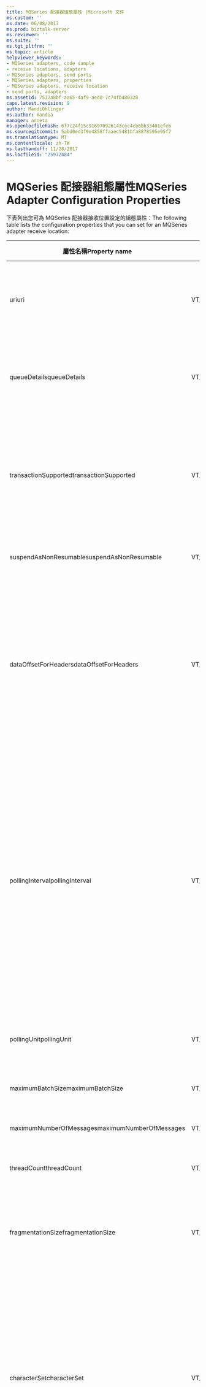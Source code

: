 ```yaml
---
title: MQSeries 配接器組態屬性 |Microsoft 文件
ms.custom: ''
ms.date: 06/08/2017
ms.prod: biztalk-server
ms.reviewer: ''
ms.suite: ''
ms.tgt_pltfrm: ''
ms.topic: article
helpviewer_keywords:
- MQSeries adapters, code sample
- receive locations, adapters
- MQSeries adapters, send ports
- MQSeries adapters, properties
- MQSeries adapters, receive location
- send ports, adapters
ms.assetid: 7517a8bf-aa65-4af9-aed0-7c74fb480328
caps.latest.revision: 9
author: MandiOhlinger
ms.author: mandia
manager: anneta
ms.openlocfilehash: 6f7c24f15c916970926143cec4cb6bb33401efeb
ms.sourcegitcommit: 5abd0ed3f9e4858ffaaec5481bfa8878595e95f7
ms.translationtype: MT
ms.contentlocale: zh-TW
ms.lasthandoff: 11/28/2017
ms.locfileid: "25972484"
---
```

# <a name="mqseries-adapter-configuration-properties"></a><span data-ttu-id="17e52-102">MQSeries 配接器組態屬性</span><span class="sxs-lookup"><span data-stu-id="17e52-102">MQSeries Adapter Configuration Properties</span></span>
<span data-ttu-id="17e52-103">下表列出您可為 MQSeries 配接器接收位置設定的組態屬性：</span><span class="sxs-lookup"><span data-stu-id="17e52-103">The following table lists the configuration properties that you can set for an MQSeries adapter receive location:</span></span>  
  
|<span data-ttu-id="17e52-104">屬性名稱</span><span class="sxs-lookup"><span data-stu-id="17e52-104">Property name</span></span>|<span data-ttu-id="17e52-105">類型</span><span class="sxs-lookup"><span data-stu-id="17e52-105">Type</span></span>|<span data-ttu-id="17e52-106">Description</span><span class="sxs-lookup"><span data-stu-id="17e52-106">Description</span></span>|<span data-ttu-id="17e52-107">限制</span><span class="sxs-lookup"><span data-stu-id="17e52-107">Restrictions</span></span>|<span data-ttu-id="17e52-108">註解</span><span class="sxs-lookup"><span data-stu-id="17e52-108">Comments</span></span>|  
|-------------------|----------|-----------------|------------------|--------------|  
|<span data-ttu-id="17e52-109">uri</span><span class="sxs-lookup"><span data-stu-id="17e52-109">uri</span></span>|<span data-ttu-id="17e52-110">VT_BSTR</span><span class="sxs-lookup"><span data-stu-id="17e52-110">VT_BSTR</span></span>|<span data-ttu-id="17e52-111">指定接收位置所監控之位置的完整路徑。</span><span class="sxs-lookup"><span data-stu-id="17e52-111">Specify the full path to the location monitored by the receive location.</span></span>|<span data-ttu-id="17e52-112">傳送埠或接收位置的 URI 不能超過 256 個字元。</span><span class="sxs-lookup"><span data-stu-id="17e52-112">The URI for a send port or receive location cannot exceed 256 characters.</span></span>|<span data-ttu-id="17e52-113">無</span><span class="sxs-lookup"><span data-stu-id="17e52-113">None</span></span>|  
|<span data-ttu-id="17e52-114">queueDetails</span><span class="sxs-lookup"><span data-stu-id="17e52-114">queueDetails</span></span>|<span data-ttu-id="17e52-115">VT_BSTR</span><span class="sxs-lookup"><span data-stu-id="17e52-115">VT_BSTR</span></span>|<span data-ttu-id="17e52-116">指定來源 MQSeries 佇列的相關資訊，包括伺服器、佇列管理員和佇列。</span><span class="sxs-lookup"><span data-stu-id="17e52-116">Specify information about the source MQSeries queue including server, queue manager, and queue.</span></span>|<span data-ttu-id="17e52-117">-無</span><span class="sxs-lookup"><span data-stu-id="17e52-117">-   None</span></span>|<span data-ttu-id="17e52-118">這個屬性之前會加上 MQS://，以建立 uri 屬性。</span><span class="sxs-lookup"><span data-stu-id="17e52-118">This property is prepended with MQS:// to create the uri property.</span></span>|  
|<span data-ttu-id="17e52-119">transactionSupported</span><span class="sxs-lookup"><span data-stu-id="17e52-119">transactionSupported</span></span>|<span data-ttu-id="17e52-120">VT_BSTR</span><span class="sxs-lookup"><span data-stu-id="17e52-120">VT_BSTR</span></span>|<span data-ttu-id="17e52-121">指定 MQSeries 配接器是否會開始 BizTalk Server 與 MQSeries Server 之間的 Microsoft Distributed Transaction Coordinator (DTC) 交易。</span><span class="sxs-lookup"><span data-stu-id="17e52-121">Specify whether the MQSeries adapter initiates a Microsoft Distributed Transaction Coordinator (DTC) transaction between BizTalk Server and MQSeries Server.</span></span>|<span data-ttu-id="17e52-122">有效值為：</span><span class="sxs-lookup"><span data-stu-id="17e52-122">Valid values are:</span></span><br /><br /> <span data-ttu-id="17e52-123">-[是]</span><span class="sxs-lookup"><span data-stu-id="17e52-123">-   yes</span></span><br /><span data-ttu-id="17e52-124">-沒有</span><span class="sxs-lookup"><span data-stu-id="17e52-124">-   no</span></span>|<span data-ttu-id="17e52-125">若設為 no，則無法確保訊息傳遞。</span><span class="sxs-lookup"><span data-stu-id="17e52-125">When set to no, there is no guarantee of message delivery.</span></span><br /><br /> <span data-ttu-id="17e52-126">預設值為 yes。</span><span class="sxs-lookup"><span data-stu-id="17e52-126">The default value is yes.</span></span>|  
|<span data-ttu-id="17e52-127">suspendAsNonResumable</span><span class="sxs-lookup"><span data-stu-id="17e52-127">suspendAsNonResumable</span></span>|<span data-ttu-id="17e52-128">VT_BSTR</span><span class="sxs-lookup"><span data-stu-id="17e52-128">VT_BSTR</span></span>|<span data-ttu-id="17e52-129">指定是否將擱置的訊息標示為可繼續。</span><span class="sxs-lookup"><span data-stu-id="17e52-129">Specify whether suspended messages are marked as resumable or not.</span></span>|<span data-ttu-id="17e52-130">有效值為：</span><span class="sxs-lookup"><span data-stu-id="17e52-130">Valid values are:</span></span><br /><br /> <span data-ttu-id="17e52-131">-[是]</span><span class="sxs-lookup"><span data-stu-id="17e52-131">-   yes</span></span><br /><span data-ttu-id="17e52-132">-沒有</span><span class="sxs-lookup"><span data-stu-id="17e52-132">-   no</span></span>|<span data-ttu-id="17e52-133">預設值為 no。</span><span class="sxs-lookup"><span data-stu-id="17e52-133">The default value is no.</span></span>|  
|<span data-ttu-id="17e52-134">dataOffsetForHeaders</span><span class="sxs-lookup"><span data-stu-id="17e52-134">dataOffsetForHeaders</span></span>|<span data-ttu-id="17e52-135">VT_BSTR</span><span class="sxs-lookup"><span data-stu-id="17e52-135">VT_BSTR</span></span>|<span data-ttu-id="17e52-136">配接器會使用 MQSeries 標頭 (MQXQH、MQIIH 和 MQCIH 結構) 的值，在 BizTalk Server 內容屬性中填入對應值。</span><span class="sxs-lookup"><span data-stu-id="17e52-136">The adapter uses values from the MQSeries headers (the MQXQH, MQIIH, and MQCIH structures) to populate corresponding values in the BizTalk Server context properties.</span></span> <span data-ttu-id="17e52-137">依照預設，配接器會從訊息內文移除這些 MQSeries 屬性。</span><span class="sxs-lookup"><span data-stu-id="17e52-137">By default, the adapter removes these MQSeries properties from the message body.</span></span>|<span data-ttu-id="17e52-138">有效值為：</span><span class="sxs-lookup"><span data-stu-id="17e52-138">Valid values are:</span></span><br /><br /> <span data-ttu-id="17e52-139">-[是]</span><span class="sxs-lookup"><span data-stu-id="17e52-139">-   yes</span></span><br /><span data-ttu-id="17e52-140">-沒有</span><span class="sxs-lookup"><span data-stu-id="17e52-140">-   no</span></span>|<span data-ttu-id="17e52-141">將此屬性設為 no，以保留訊息內文中的屬性。</span><span class="sxs-lookup"><span data-stu-id="17e52-141">Set this property to no to retain the properties in the message body.</span></span><br /><br /> <span data-ttu-id="17e52-142">預設值為 yes。</span><span class="sxs-lookup"><span data-stu-id="17e52-142">The default value is yes.</span></span>|  
|<span data-ttu-id="17e52-143">pollingInterval</span><span class="sxs-lookup"><span data-stu-id="17e52-143">pollingInterval</span></span>|<span data-ttu-id="17e52-144">VT_BSTR</span><span class="sxs-lookup"><span data-stu-id="17e52-144">VT_BSTR</span></span>|<span data-ttu-id="17e52-145">指定接收元件用於輪詢 MQSeries 佇列的間隔。</span><span class="sxs-lookup"><span data-stu-id="17e52-145">Specify the interval used by the receive component to poll the MQSeries queue.</span></span>|<span data-ttu-id="17e52-146">有效值從 1 到 10000。</span><span class="sxs-lookup"><span data-stu-id="17e52-146">Valid values are from 1 to 10000.</span></span>|<span data-ttu-id="17e52-147">pollingInterval 會與配接器內建的固定等待間隔 (3 秒) 搭配使用。</span><span class="sxs-lookup"><span data-stu-id="17e52-147">The pollingInterval works in combination with the hard-coded wait interval of three seconds built in to the adapter.</span></span> <span data-ttu-id="17e52-148">如果 pollingInterval 值少於 3 秒，則會將 pollingInterval 的值設為等待間隔。</span><span class="sxs-lookup"><span data-stu-id="17e52-148">If the pollingInterval value is less than three (3) seconds, the wait interval is set to the value of the pollingInterval.</span></span><br /><br /> <span data-ttu-id="17e52-149">預設值是 3。</span><span class="sxs-lookup"><span data-stu-id="17e52-149">The default value is 3.</span></span>|  
|<span data-ttu-id="17e52-150">pollingUnit</span><span class="sxs-lookup"><span data-stu-id="17e52-150">pollingUnit</span></span>|<span data-ttu-id="17e52-151">VT_BSTR</span><span class="sxs-lookup"><span data-stu-id="17e52-151">VT_BSTR</span></span>|<span data-ttu-id="17e52-152">指定要用於輪詢間隔的時間單位。</span><span class="sxs-lookup"><span data-stu-id="17e52-152">Specify the unit of time for the polling interval.</span></span>|<span data-ttu-id="17e52-153">有效值為：</span><span class="sxs-lookup"><span data-stu-id="17e52-153">Valid values are:</span></span><br /><br /> <span data-ttu-id="17e52-154">-小時</span><span class="sxs-lookup"><span data-stu-id="17e52-154">-   hours</span></span><br /><span data-ttu-id="17e52-155">-分鐘</span><span class="sxs-lookup"><span data-stu-id="17e52-155">-   minutes</span></span><br /><span data-ttu-id="17e52-156">-秒</span><span class="sxs-lookup"><span data-stu-id="17e52-156">-   seconds</span></span>|<span data-ttu-id="17e52-157">預設值為 seconds。</span><span class="sxs-lookup"><span data-stu-id="17e52-157">The default value is seconds.</span></span>|  
|<span data-ttu-id="17e52-158">maximumBatchSize</span><span class="sxs-lookup"><span data-stu-id="17e52-158">maximumBatchSize</span></span>|<span data-ttu-id="17e52-159">VT_BSTR</span><span class="sxs-lookup"><span data-stu-id="17e52-159">VT_BSTR</span></span>|<span data-ttu-id="17e52-160">指定一批訊息的大小上限 (以 KB 為單位)。</span><span class="sxs-lookup"><span data-stu-id="17e52-160">Specify the maximum size of a batch of messages in kilobytes (KB).</span></span>|<span data-ttu-id="17e52-161">有效值從 1 到 10485760。</span><span class="sxs-lookup"><span data-stu-id="17e52-161">Valid values are from 1 to 10485760</span></span>|<span data-ttu-id="17e52-162">預設值為 100。</span><span class="sxs-lookup"><span data-stu-id="17e52-162">The default value is 100.</span></span>|  
|<span data-ttu-id="17e52-163">maximumNumberOfMessages</span><span class="sxs-lookup"><span data-stu-id="17e52-163">maximumNumberOfMessages</span></span>|<span data-ttu-id="17e52-164">VT_BSTR</span><span class="sxs-lookup"><span data-stu-id="17e52-164">VT_BSTR</span></span>|<span data-ttu-id="17e52-165">指定批次中的訊息數目上限。</span><span class="sxs-lookup"><span data-stu-id="17e52-165">Specify the maximum number of messages in a batch.</span></span>|<span data-ttu-id="17e52-166">有效值是從 1 到 100000</span><span class="sxs-lookup"><span data-stu-id="17e52-166">Valid values are from 1 to 100000</span></span>|<span data-ttu-id="17e52-167">預設值為 100。</span><span class="sxs-lookup"><span data-stu-id="17e52-167">The default value is 100.</span></span>|  
|<span data-ttu-id="17e52-168">threadCount</span><span class="sxs-lookup"><span data-stu-id="17e52-168">threadCount</span></span>|<span data-ttu-id="17e52-169">VT_BSTR</span><span class="sxs-lookup"><span data-stu-id="17e52-169">VT_BSTR</span></span>|<span data-ttu-id="17e52-170">指定每個接收位置所使用的執行緒數目。</span><span class="sxs-lookup"><span data-stu-id="17e52-170">Specify the number of threads used per receive location.</span></span>|<span data-ttu-id="17e52-171">有效值從 1 到 64。</span><span class="sxs-lookup"><span data-stu-id="17e52-171">Valid values are from 1 to 64.</span></span>|<span data-ttu-id="17e52-172">預設值為 2。</span><span class="sxs-lookup"><span data-stu-id="17e52-172">The default value is 2.</span></span>|  
|<span data-ttu-id="17e52-173">fragmentationSize</span><span class="sxs-lookup"><span data-stu-id="17e52-173">fragmentationSize</span></span>|<span data-ttu-id="17e52-174">VT_BSTR</span><span class="sxs-lookup"><span data-stu-id="17e52-174">VT_BSTR</span></span>|<span data-ttu-id="17e52-175">指定在 MQSAgent 與配接器之間傳送的訊息之訊息區塊大小 (以 KB 為單位)。</span><span class="sxs-lookup"><span data-stu-id="17e52-175">Specify the message chunk size in kilobytes (KB) for messages as they are sent between MQSAgent and the adapter.</span></span>|<span data-ttu-id="17e52-176">有效值從 1 到 1048576。</span><span class="sxs-lookup"><span data-stu-id="17e52-176">Valid values are from 1 to 1048576.</span></span>|<span data-ttu-id="17e52-177">預設值為 500。</span><span class="sxs-lookup"><span data-stu-id="17e52-177">The default value is 500.</span></span>|  
|<span data-ttu-id="17e52-178">characterSet</span><span class="sxs-lookup"><span data-stu-id="17e52-178">characterSet</span></span>|<span data-ttu-id="17e52-179">VT_BSTR</span><span class="sxs-lookup"><span data-stu-id="17e52-179">VT_BSTR</span></span>|<span data-ttu-id="17e52-180">指定字元集，以及 MQSeries 在傳送訊息到接收位置前是否要轉換字元。</span><span class="sxs-lookup"><span data-stu-id="17e52-180">Specify the character set and whether MQSeries converts characters before sending the message to the receive location.</span></span>|<span data-ttu-id="17e52-181">有效值為：</span><span class="sxs-lookup"><span data-stu-id="17e52-181">Valid values are:</span></span><br /><br /> <span data-ttu-id="17e52-182">-無。</span><span class="sxs-lookup"><span data-stu-id="17e52-182">-   none.</span></span> <span data-ttu-id="17e52-183">不轉換。</span><span class="sxs-lookup"><span data-stu-id="17e52-183">Do not convert.</span></span><br /><span data-ttu-id="17e52-184">-Ucs-2 和 utf-16。</span><span class="sxs-lookup"><span data-stu-id="17e52-184">-   UCS-2 and UTF-16.</span></span> <span data-ttu-id="17e52-185">轉換成這些字元集。</span><span class="sxs-lookup"><span data-stu-id="17e52-185">Convert to these character sets.</span></span> <span data-ttu-id="17e52-186">MQSeries 不會區分這些字元集。</span><span class="sxs-lookup"><span data-stu-id="17e52-186">MQSeries does not distinguish between them.</span></span><br /><span data-ttu-id="17e52-187">-UTF-8。</span><span class="sxs-lookup"><span data-stu-id="17e52-187">-   UTF-8.</span></span> <span data-ttu-id="17e52-188">轉換為 UTF-8 字元集。</span><span class="sxs-lookup"><span data-stu-id="17e52-188">Convert to the UTF-8 character set.</span></span>|<span data-ttu-id="17e52-189">預設值為 none。</span><span class="sxs-lookup"><span data-stu-id="17e52-189">The default value is none.</span></span>|  
|<span data-ttu-id="17e52-190">errorThreshold</span><span class="sxs-lookup"><span data-stu-id="17e52-190">errorThreshold</span></span>|<span data-ttu-id="17e52-191">VT_BSTR</span><span class="sxs-lookup"><span data-stu-id="17e52-191">VT_BSTR</span></span>|<span data-ttu-id="17e52-192">指定要記錄的錯誤數目上限。</span><span class="sxs-lookup"><span data-stu-id="17e52-192">Specify the maximum number of errors to log.</span></span> <span data-ttu-id="17e52-193">配接器會繼續運作，且若配接器復原，會將事件記錄在事件記錄檔中。</span><span class="sxs-lookup"><span data-stu-id="17e52-193">The adapter continues operating and, if the adapter recovers, it logs the event in the event log.</span></span>|<span data-ttu-id="17e52-194">有效值從 1 到 1000 之間。</span><span class="sxs-lookup"><span data-stu-id="17e52-194">Valid values are from 1 to 1000.</span></span>|<span data-ttu-id="17e52-195">預設值是 10。</span><span class="sxs-lookup"><span data-stu-id="17e52-195">The default value is 10.</span></span>|  
|<span data-ttu-id="17e52-196">分割</span><span class="sxs-lookup"><span data-stu-id="17e52-196">segmentation</span></span>|<span data-ttu-id="17e52-197">VT_BSTR</span><span class="sxs-lookup"><span data-stu-id="17e52-197">VT_BSTR</span></span>|<span data-ttu-id="17e52-198">指定 MQSeries 組合分割的訊息還是取得訊息原貌。</span><span class="sxs-lookup"><span data-stu-id="17e52-198">Specify whether MQSeries assembles segmented messages or gets messages as is.</span></span>|<span data-ttu-id="17e52-199">有效值為：</span><span class="sxs-lookup"><span data-stu-id="17e52-199">Valid values are:</span></span><br /><br /> <span data-ttu-id="17e52-200">-無</span><span class="sxs-lookup"><span data-stu-id="17e52-200">-   none</span></span><br /><span data-ttu-id="17e52-201">-完整</span><span class="sxs-lookup"><span data-stu-id="17e52-201">-   complete</span></span>|<span data-ttu-id="17e52-202">指定 none，以不啟用分割的方式讀取 MQSeries 佇列的訊息。</span><span class="sxs-lookup"><span data-stu-id="17e52-202">Specify none to read messages from the MQSeries queue without enabling segmentation.</span></span><br /><br /> <span data-ttu-id="17e52-203">指定 complete，在傳送訊息到配接器之前，讓 MQSeries 組合分割的訊息。</span><span class="sxs-lookup"><span data-stu-id="17e52-203">Specify complete to have MQSeries assemble segmented messages before passing them on to the adapter.</span></span><br /><br /> <span data-ttu-id="17e52-204">預設值為 none。</span><span class="sxs-lookup"><span data-stu-id="17e52-204">The default value is none.</span></span>|  
|<span data-ttu-id="17e52-205">Ordered</span><span class="sxs-lookup"><span data-stu-id="17e52-205">ordered</span></span>|<span data-ttu-id="17e52-206">VT_BSTR</span><span class="sxs-lookup"><span data-stu-id="17e52-206">VT_BSTR</span></span>|<span data-ttu-id="17e52-207">指定 MQSeries 在接收到 MQSeries 佇列的訊息時，是否維護訊息的順序。</span><span class="sxs-lookup"><span data-stu-id="17e52-207">Specify whether MQSeries maintains the order of the messages as they are received from the MQSeries queue.</span></span>|<span data-ttu-id="17e52-208">有效值為：</span><span class="sxs-lookup"><span data-stu-id="17e52-208">Valid values are:</span></span><br /><br /> <span data-ttu-id="17e52-209">-沒有</span><span class="sxs-lookup"><span data-stu-id="17e52-209">-   no</span></span><br /><span data-ttu-id="17e52-210">-noStop，</span><span class="sxs-lookup"><span data-stu-id="17e52-210">-   noStop</span></span><br /><span data-ttu-id="17e52-211">-yesStop，</span><span class="sxs-lookup"><span data-stu-id="17e52-211">-   yesStop</span></span><br /><span data-ttu-id="17e52-212">-yesSuspend，</span><span class="sxs-lookup"><span data-stu-id="17e52-212">-   yesSuspend</span></span>|<span data-ttu-id="17e52-213">指定 no，以忽略訊息順序。</span><span class="sxs-lookup"><span data-stu-id="17e52-213">Specify no to disregard message order.</span></span><br /><br /> <span data-ttu-id="17e52-214">指定 noStop，以忽略訊息順序並在發生錯誤時停用接收位置。</span><span class="sxs-lookup"><span data-stu-id="17e52-214">Specify noStop to disregard message order and to disable the receive location if there is an error.</span></span><br /><br /> <span data-ttu-id="17e52-215">指定 yesStop，以啟用排序。</span><span class="sxs-lookup"><span data-stu-id="17e52-215">Specify yesStop to enable ordering.</span></span> <span data-ttu-id="17e52-216">此選項會結束交易並在發生錯誤時停用接收位置。</span><span class="sxs-lookup"><span data-stu-id="17e52-216">This option ends the transaction and disables the receive location if there is an error.</span></span><br /><br /> <span data-ttu-id="17e52-217">指定 yesSuspend，以啟用排序。</span><span class="sxs-lookup"><span data-stu-id="17e52-217">Specify yesSuspend to enable ordering.</span></span> <span data-ttu-id="17e52-218">此選項會在發生錯誤時將訊息移至擱置佇列。</span><span class="sxs-lookup"><span data-stu-id="17e52-218">This option moves the message to the suspended queue when there is an error.</span></span> <span data-ttu-id="17e52-219">此值在發生錯誤時不會保留順序，但可以讓接收位置繼續接收訊息。</span><span class="sxs-lookup"><span data-stu-id="17e52-219">This value does not preserve order when there is an error, but does allow the receive location to continue receiving messages.</span></span><br /><br /> <span data-ttu-id="17e52-220">預設值為 no。</span><span class="sxs-lookup"><span data-stu-id="17e52-220">The default value is no.</span></span>|  
  
 <span data-ttu-id="17e52-221">下列程式碼顯示您用來設定屬性的字串格式：</span><span class="sxs-lookup"><span data-stu-id="17e52-221">The following code shows the format of the string you use to set the properties:</span></span>  
  
```  
<CustomProps><AdapterConfig vt="8"><Config xmlns:xsi="http://www.w3.org/2001/XMLSchema-instance" xmlns:xsd="http://www.w3.org/2001/XMLSchema"><uri>MQS://TESTMQServer/DQM1/RQ0</uri><queueDetails>TESTMQServer/DQM1/RQ0</queueDetails><transactionSupported>yes</transactionSupported><suspendAsNonResumable>no</suspendAsNonResumable><dataOffsetForHeaders>yes</dataOffsetForHeaders><pollingInterval>1</pollingInterval><pollingUnit>seconds</pollingUnit><maximumBatchSize>100</maximumBatchSize><maximumNumberOfMessages>100</maximumNumberOfMessages><threadCount>2</threadCount><fragmentationSize>500</fragmentationSize><characterSet>none</characterSet><errorThreshold>10</errorThreshold><segmentation>none</segmentation><ordered>no</ordered></Config></AdapterConfig></CustomProps>  
```  
  
 <span data-ttu-id="17e52-222">下表列出可為 MQSeries 配接器傳送埠設定的組態屬性：</span><span class="sxs-lookup"><span data-stu-id="17e52-222">The following table lists the configuration properties that you can set for an MQSeries adapter send port:</span></span>  
  
|<span data-ttu-id="17e52-223">屬性名稱</span><span class="sxs-lookup"><span data-stu-id="17e52-223">Property name</span></span>|<span data-ttu-id="17e52-224">類型</span><span class="sxs-lookup"><span data-stu-id="17e52-224">Type</span></span>|<span data-ttu-id="17e52-225">Description</span><span class="sxs-lookup"><span data-stu-id="17e52-225">Description</span></span>|<span data-ttu-id="17e52-226">限制</span><span class="sxs-lookup"><span data-stu-id="17e52-226">Restrictions</span></span>|<span data-ttu-id="17e52-227">註解</span><span class="sxs-lookup"><span data-stu-id="17e52-227">Comments</span></span>|  
|-------------------|----------|-----------------|------------------|--------------|  
|<span data-ttu-id="17e52-228">uri</span><span class="sxs-lookup"><span data-stu-id="17e52-228">uri</span></span>|<span data-ttu-id="17e52-229">VT_BSTR</span><span class="sxs-lookup"><span data-stu-id="17e52-229">VT_BSTR</span></span>|<span data-ttu-id="17e52-230">指定資料傳送之目標位置的完整路徑。</span><span class="sxs-lookup"><span data-stu-id="17e52-230">Specify the full path of the location to send data to.</span></span>|<span data-ttu-id="17e52-231">傳送埠或接收位置的 URI 不能超過 256 個字元。</span><span class="sxs-lookup"><span data-stu-id="17e52-231">The URI for a send port or receive location cannot exceed 256 characters.</span></span>|<span data-ttu-id="17e52-232">無</span><span class="sxs-lookup"><span data-stu-id="17e52-232">None</span></span>|  
|<span data-ttu-id="17e52-233">queueDetails</span><span class="sxs-lookup"><span data-stu-id="17e52-233">queueDetails</span></span>|<span data-ttu-id="17e52-234">VT_BSTR</span><span class="sxs-lookup"><span data-stu-id="17e52-234">VT_BSTR</span></span>|<span data-ttu-id="17e52-235">指定目標 MQSeries 佇列的相關資訊，包括伺服器、佇列管理員和佇列。</span><span class="sxs-lookup"><span data-stu-id="17e52-235">Specify information about the target MQSeries queue including server, queue manager, and queue.</span></span>|<span data-ttu-id="17e52-236">傳送埠或接收位置的 URI 不能超過 256 個字元。</span><span class="sxs-lookup"><span data-stu-id="17e52-236">The URI for a send port or receive location cannot exceed 256 characters.</span></span>|<span data-ttu-id="17e52-237">這個屬性之前會加上 MQS://，以建立 uri 屬性。</span><span class="sxs-lookup"><span data-stu-id="17e52-237">This property is prepended with MQS:// to create the uri property.</span></span>|  
|<span data-ttu-id="17e52-238">transactionSupported</span><span class="sxs-lookup"><span data-stu-id="17e52-238">transactionSupported</span></span>|<span data-ttu-id="17e52-239">VT_BSTR</span><span class="sxs-lookup"><span data-stu-id="17e52-239">VT_BSTR</span></span>|<span data-ttu-id="17e52-240">指定 MQSeries 配接器是否會開始 BizTalk Server 與 MQSeries Server 之間的 Microsoft Distributed Transaction Coordinator (DTC) 交易。</span><span class="sxs-lookup"><span data-stu-id="17e52-240">Specify whether the MQSeries adapter initiates a Microsoft Distributed Transaction Coordinator (DTC) transaction between BizTalk Server and MQSeries Server.</span></span>|<span data-ttu-id="17e52-241">有效值為：</span><span class="sxs-lookup"><span data-stu-id="17e52-241">Valid values are:</span></span><br /><br /> <span data-ttu-id="17e52-242">-[是]</span><span class="sxs-lookup"><span data-stu-id="17e52-242">-   yes</span></span><br /><span data-ttu-id="17e52-243">-沒有</span><span class="sxs-lookup"><span data-stu-id="17e52-243">-   no</span></span>|<span data-ttu-id="17e52-244">若設為 no，則無法確保訊息傳遞。</span><span class="sxs-lookup"><span data-stu-id="17e52-244">When set to no, there is no guarantee of message delivery.</span></span><br /><br /> <span data-ttu-id="17e52-245">預設值為 yes。</span><span class="sxs-lookup"><span data-stu-id="17e52-245">The default value is yes.</span></span>|  
|<span data-ttu-id="17e52-246">dataConversion</span><span class="sxs-lookup"><span data-stu-id="17e52-246">dataConversion</span></span>|<span data-ttu-id="17e52-247">VT_BSTR</span><span class="sxs-lookup"><span data-stu-id="17e52-247">VT_BSTR</span></span>|<span data-ttu-id="17e52-248">指定是否將訊息轉換為 MQSeries Server for Windows Server 的 ANSI 字碼頁。</span><span class="sxs-lookup"><span data-stu-id="17e52-248">Specify whether to convert the message to the ANSI code page of MQSeries for Windows server.</span></span>|<span data-ttu-id="17e52-249">有效值為：</span><span class="sxs-lookup"><span data-stu-id="17e52-249">Valid values are:</span></span><br /><br /> <span data-ttu-id="17e52-250">-[是]</span><span class="sxs-lookup"><span data-stu-id="17e52-250">-   yes</span></span><br /><span data-ttu-id="17e52-251">-沒有</span><span class="sxs-lookup"><span data-stu-id="17e52-251">-   no</span></span>|<span data-ttu-id="17e52-252">預設值為 no。</span><span class="sxs-lookup"><span data-stu-id="17e52-252">The default value is no.</span></span>|  
|<span data-ttu-id="17e52-253">segmentationAllowed</span><span class="sxs-lookup"><span data-stu-id="17e52-253">segmentationAllowed</span></span>|<span data-ttu-id="17e52-254">VT_BSTR</span><span class="sxs-lookup"><span data-stu-id="17e52-254">VT_BSTR</span></span>|<span data-ttu-id="17e52-255">若個別訊息超過 MQSeries 佇列的訊息最大長度，則指定是否使用「MQSeries 佇列管理員」分割。</span><span class="sxs-lookup"><span data-stu-id="17e52-255">Specify whether to use MQSeries Queue Manager segmentation if an individual message exceeds the MQSeries queue maximum message length.</span></span>|<span data-ttu-id="17e52-256">有效值為：</span><span class="sxs-lookup"><span data-stu-id="17e52-256">Valid value are:</span></span><br /><br /> <span data-ttu-id="17e52-257">-[是]</span><span class="sxs-lookup"><span data-stu-id="17e52-257">-   yes</span></span><br /><span data-ttu-id="17e52-258">-沒有</span><span class="sxs-lookup"><span data-stu-id="17e52-258">-   no</span></span>|<span data-ttu-id="17e52-259">預設值為 no。</span><span class="sxs-lookup"><span data-stu-id="17e52-259">The default value is no.</span></span>|  
|<span data-ttu-id="17e52-260">fragmentationSize</span><span class="sxs-lookup"><span data-stu-id="17e52-260">fragmentationSize</span></span>|<span data-ttu-id="17e52-261">VT_BSTR</span><span class="sxs-lookup"><span data-stu-id="17e52-261">VT_BSTR</span></span>|<span data-ttu-id="17e52-262">指定在配接器與 MQSAgent 之間傳送的訊息之訊息區塊大小 (以 KB 為單位)。</span><span class="sxs-lookup"><span data-stu-id="17e52-262">Specify the message chunk size in kilobytes (KB) for messages as they are sent between the adapter and MQSAgent.</span></span>|<span data-ttu-id="17e52-263">有效值從 1 到 1048576。</span><span class="sxs-lookup"><span data-stu-id="17e52-263">Valid values are from 1 to 1048576.</span></span>|<span data-ttu-id="17e52-264">預設值為 500。</span><span class="sxs-lookup"><span data-stu-id="17e52-264">The default value is 500.</span></span>|  
|<span data-ttu-id="17e52-265">Ordered</span><span class="sxs-lookup"><span data-stu-id="17e52-265">ordered</span></span>|<span data-ttu-id="17e52-266">VT_BSTR</span><span class="sxs-lookup"><span data-stu-id="17e52-266">VT_BSTR</span></span>|<span data-ttu-id="17e52-267">指定 MQSeries 在傳送到 MQSeries 佇列的訊息時，是否維護訊息的順序。</span><span class="sxs-lookup"><span data-stu-id="17e52-267">Specify whether MQSeries maintains the order of messages as they are sent to the MQSeries queue.</span></span>|<span data-ttu-id="17e52-268">有效值為：</span><span class="sxs-lookup"><span data-stu-id="17e52-268">Valid values are:</span></span><br /><br /> <span data-ttu-id="17e52-269">-[是]</span><span class="sxs-lookup"><span data-stu-id="17e52-269">-   yes</span></span><br /><span data-ttu-id="17e52-270">-沒有</span><span class="sxs-lookup"><span data-stu-id="17e52-270">-   no</span></span>|<span data-ttu-id="17e52-271">預設值為 no。</span><span class="sxs-lookup"><span data-stu-id="17e52-271">The default value is no.</span></span>|  
  
 <span data-ttu-id="17e52-272">下列程式碼顯示您用來設定屬性的字串格式：</span><span class="sxs-lookup"><span data-stu-id="17e52-272">The following code shows the format of the string you use to set the properties:</span></span>  
  
```  
<CustomProps><AdapterConfig vt="8"><Config xmlns:xsi="http://www.w3.org/2001/XMLSchema-instance" xmlns:xsd="http://www.w3.org/2001/XMLSchema"><uri>MQS://TESTMQServer/DQM1(QM1)/SQ0</uri><queueDetails>TESTMQServer/DQM1(QM1)/SQ0</queueDetails><transactionSupported>yes</transactionSupported><dataConversion>no</dataConversion><segmentationAllowed>no</segmentationAllowed><fragmentationSize>500</fragmentationSize><ordered>no</ordered></Config></AdapterConfig></CustomProps>  
```  
  
> [!NOTE]
>  <span data-ttu-id="17e52-273">在指定的使用配接器架構所建置的配接器的 TransportTypeData 組態資料時，所使用的名稱/值組必須全部儲存到\<AdapterConfig\>項目。</span><span class="sxs-lookup"><span data-stu-id="17e52-273">When specifying TransportTypeData configuration data for an adapter that is built using the Adapter Framework, the name/value pairs that are used must all be stored into the \<AdapterConfig\> element.</span></span> <span data-ttu-id="17e52-274">因為\<AdapterConfig\>項目會指定 VT_BSTR (vt ="8") 資料型別然後\<\>必須逸出字元資料中的。</span><span class="sxs-lookup"><span data-stu-id="17e52-274">Since the \<AdapterConfig\> element specifies the VT_BSTR (vt="8") data type then the \< \> characters in the data must be escaped.</span></span>